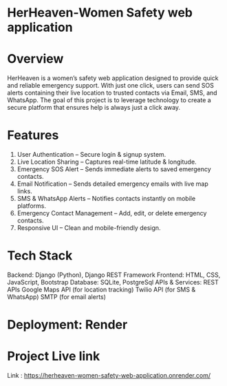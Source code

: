 # HerHeaven-Women Safety web application

# Overview

HerHeaven is a women’s safety web application designed to provide quick and reliable emergency support. With just one click, users can send SOS alerts containing their live location to trusted contacts via Email, SMS, and WhatsApp.
The goal of this project is to leverage technology to create a secure platform that ensures help is always just a click away.

# Features

1. User Authentication – Secure login & signup system.
2. Live Location Sharing – Captures real-time latitude & longitude.
3. Emergency SOS Alert – Sends immediate alerts to saved emergency contacts.
4. Email Notification – Sends detailed emergency emails with live map links.
5. SMS & WhatsApp Alerts – Notifies contacts instantly on mobile platforms.
6. Emergency Contact Management – Add, edit, or delete emergency contacts.
7. Responsive UI – Clean and mobile-friendly design.

# Tech Stack

Backend: Django (Python), Django REST Framework
Frontend: HTML, CSS, JavaScript, Bootstrap
Database: SQLite, PostgreSql
APIs & Services:
REST APIs
Google Maps API (for location tracking)
Twilio API (for SMS & WhatsApp)
SMTP (for email alerts)

# Deployment: Render 
# Project Live link
Link : https://herheaven-women-safety-web-application.onrender.com/  

